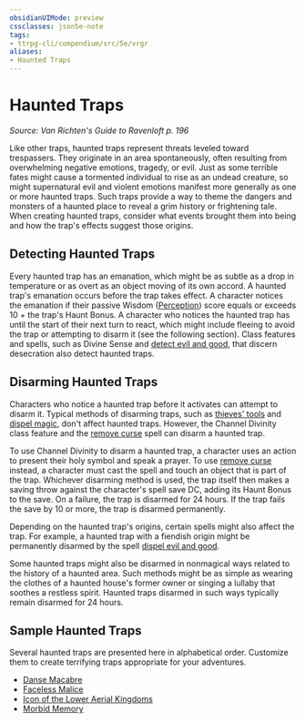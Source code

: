 ```yaml
---
obsidianUIMode: preview
cssclasses: json5e-note
tags:
- ttrpg-cli/compendium/src/5e/vrgr
aliases:
- Haunted Traps
---
```

# Haunted Traps
*Source: Van Richten's Guide to Ravenloft p. 196* 

Like other traps, haunted traps represent threats leveled toward trespassers. They originate in an area spontaneously, often resulting from overwhelming negative emotions, tragedy, or evil. Just as some terrible fates might cause a tormented individual to rise as an undead creature, so might supernatural evil and violent emotions manifest more generally as one or more haunted traps. Such traps provide a way to theme the dangers and monsters of a haunted place to reveal a grim history or frightening tale. When creating haunted traps, consider what events brought them into being and how the trap's effects suggest those origins.

## Detecting Haunted Traps

Every haunted trap has an emanation, which might be as subtle as a drop in temperature or as overt as an object moving of its own accord. A haunted trap's emanation occurs before the trap takes effect. A character notices the emanation if their passive Wisdom ([Perception](/3-Mechanics/CLI/Rules/skills.md#Perception)) score equals or exceeds 10 + the trap's Haunt Bonus. A character who notices the haunted trap has until the start of their next turn to react, which might include fleeing to avoid the trap or attempting to disarm it (see the following section). Class features and spells, such as Divine Sense and [detect evil and good](/3-Mechanics/CLI/Compendium/spells/detect-evil-and-good.md), that discern desecration also detect haunted traps.

## Disarming Haunted Traps

Characters who notice a haunted trap before it activates can attempt to disarm it. Typical methods of disarming traps, such as [thieves' tools](/3-Mechanics/CLI/Compendium/items/thieves-tools.md) and [dispel magic](/3-Mechanics/CLI/Compendium/spells/dispel-magic.md), don't affect haunted traps. However, the Channel Divinity class feature and the [remove curse](/3-Mechanics/CLI/Compendium/spells/remove-curse.md) spell can disarm a haunted trap.

To use Channel Divinity to disarm a haunted trap, a character uses an action to present their holy symbol and speak a prayer. To use [remove curse](/3-Mechanics/CLI/Compendium/spells/remove-curse.md) instead, a character must cast the spell and touch an object that is part of the trap. Whichever disarming method is used, the trap itself then makes a saving throw against the character's spell save DC, adding its Haunt Bonus to the save. On a failure, the trap is disarmed for 24 hours. If the trap fails the save by 10 or more, the trap is disarmed permanently.

Depending on the haunted trap's origins, certain spells might also affect the trap. For example, a haunted trap with a fiendish origin might be permanently disarmed by the spell [dispel evil and good](/3-Mechanics/CLI/Compendium/spells/dispel-evil-and-good.md).

Some haunted traps might also be disarmed in nonmagical ways related to the history of a haunted area. Such methods might be as simple as wearing the clothes of a haunted house's former owner or singing a lullaby that soothes a restless spirit. Haunted traps disarmed in such ways typically remain disarmed for 24 hours.

## Sample Haunted Traps

Several haunted traps are presented here in alphabetical order. Customize them to create terrifying traps appropriate for your adventures.

- [Danse Macabre](/3-Mechanics/CLI/Compendium/traps-hazards/danse-macabre-vrgr.md)  
- [Faceless Malice](/3-Mechanics/CLI/Compendium/traps-hazards/faceless-malice-vrgr.md)  
- [Icon of the Lower Aerial Kingdoms](/3-Mechanics/CLI/Compendium/traps-hazards/icon-of-the-lower-aerial-kingdoms-vrgr.md)  
- [Morbid Memory](/3-Mechanics/CLI/Compendium/traps-hazards/morbid-memory-vrgr.md)